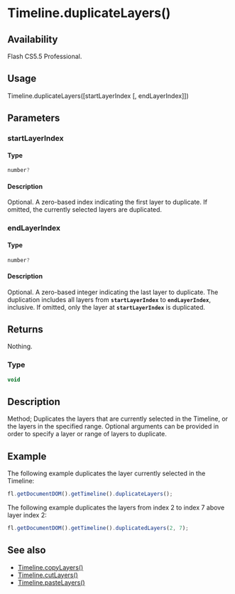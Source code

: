 # Timeline.duplicateLayers()

## Availability

Flash CS5.5 Professional.

## Usage

Timeline.duplicateLayers(\[startLayerIndex \[, endLayerIndex\]\])

## Parameters

### **startLayerIndex**

#### Type

```typescript
number?
```

#### Description

Optional. A zero-based index indicating the first layer to duplicate. If omitted, the currently selected layers are duplicated.

### **endLayerIndex**

#### Type

```typescript
number?
```

#### Description

Optional. A zero-based integer indicating the last layer to duplicate. The duplication includes all layers from **`startLayerIndex`** to **`endLayerIndex`**, inclusive. If omitted, only the layer at **`startLayerIndex`** is duplicated.

## Returns

Nothing.

### Type

```typescript
void
```

## Description

Method; Duplicates the layers that are currently selected in the Timeline, or the layers in the specified range. Optional arguments can be provided in order to specify a layer or range of layers to duplicate.

## Example

The following example duplicates the layer currently selected in the Timeline:

```javascript
fl.getDocumentDOM().getTimeline().duplicateLayers();
```

The following example duplicates the layers from index 2 to index 7 above layer index 2:

```javascript
fl.getDocumentDOM().getTimeline().duplicatedLayers(2, 7);
```

## See also

- [Timeline.copyLayers()](../Timeline_object/Timeline7.md)
- [Timeline.cutLayers()](../Timeline_object/Timeline15.md)
- [Timeline.pasteLayers()](../Timeline_object/Timeline35.md)

